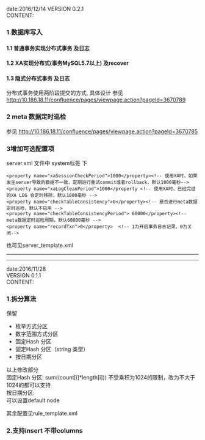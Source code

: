 
date:2016/12/14 
VERSION 0.2.1  
CONTENT:  
### 1.数据库写入
#### 1.1 普通事务实现分布式事务 及日志
#### 1.2 XA实现分布式(事务MySQL5.7以上) 及recover
#### 1.3 隐式分布式事务 及日志

分布式事务使用两阶段提交的方式,
具体设计 参见 http://10.186.18.11/confluence/pages/viewpage.action?pageId=3670789

###  2 meta 数据定时巡检
参见 http://10.186.18.11/confluence/pages/viewpage.action?pageId=3670785

###  3增加可选配置项 
server.xml 文件中  system标签 下
 
```
<property name="xaSessionCheckPeriod">1000</property><!-- 使用XA时，如果发生server导致的数据不一致，定期进行重试commit或者rollback，默认1000毫秒-->
<property name="xaLogCleanPeriod">1000</property <!-- 使用XA时，已经完结的XA LOG 会定时移除，默认1000毫秒 -->
<property name="checkTableConsistency">0</property><!-- 是否进行meta数据定时巡检，默认不启用 -->
<property name="checkTableConsistencyPeriod"> 60000</property><!-- meta数据定时巡检周期，默认60000毫秒 -->
<property name="recordTxn">0</property>  <!-- 1为开启事务日志记录、0为关闭-->
```

也可见server_template.xml 

 
------
------

date:2016/11/28  
VERSION 0.1.1  
CONTENT:  
### 1.拆分算法

保留     
- 枚举方式分区  
- 数字范围方式分区  
- 固定Hash 分区  
- 固定Hash 分区（string 类型）
- 按日期分区

以上修改部分  
固定Hash 分区:
sum((count[i]*length[i])) 不受乘积为1024的限制，改为不大于1024的都可以支持  
按日期分区:  
可以设置default node  

其余配置见rule_template.xml  

### 2.支持insert 不带columns
